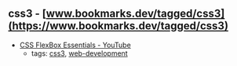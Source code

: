 css3 - [www.bookmarks.dev/tagged/css3](https://www.bookmarks.dev/tagged/css3)
---
* [CSS FlexBox Essentials - YouTube](https://youtu.be/G7EIAgfkhmg)
    * tags: [css3](../tags/css3.md), [web-development](../tags/web-development.md)
